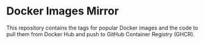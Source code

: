 # Docker Images Mirror

This repository contains the tags for popular Docker images and the code to pull them from Docker Hub and push to GitHub Container Registry (GHCR).
